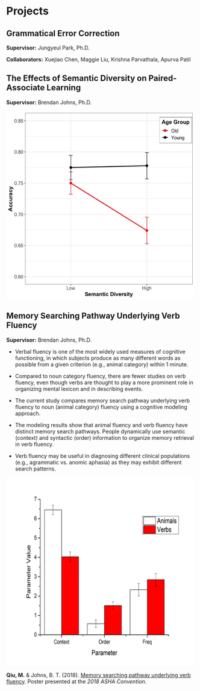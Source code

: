 # Projects

## Grammatical Error Correction
**Supervisor:** Jungyeul Park, Ph.D.

**Collaborators:** Xuejiao Chen, Maggie Liu, Krishna Parvathala, Apurva Patil

## The Effects of Semantic Diversity on Paired-Associate Learning
**Supervisor:** Brendan Johns, Ph.D.

<img src="../pub/pal.jpeg" width="500" height="500">


## Memory Searching Pathway Underlying Verb Fluency
**Supervisor:** Brendan Johns, Ph.D.

- Verbal fluency is one of the most widely used measures of cognitive functioning, in which subjects produce as many different words as possible from a given criterion (e.g., animal category) within 1 minute.

- Compared to noun category fluency, there are fewer studies on verb fluency, even though verbs are thought to play a more prominent role in organizing mental lexicon and in describing events.

- The current study compares memory search pathway underlying verb fluency to noun (animal category) fluency using a cognitive modeling approach.

- The modeling results show that animal fluency and verb fluency have distinct memory search pathways. People dynamically use semantic (context) and syntactic (order) information to organize memory retrieval in verb fluency. 

- Verb fluency may be useful in diagnosing different clinical populations (e.g., agrammatic vs. anomic aphasia) as they may exhibit different search patterns.

<img src="../pub/vf.png" width="500" height="500">

**Qiu, M.** & Johns, B. T. (2018). [Memory searching pathway underlying verb fluency](../pub/Qiu_Johns_ASHA_2018.pdf). Poster presented at the *2018 ASHA Convention*.
